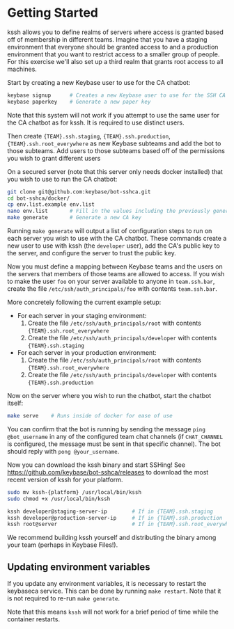 # Getting Started

kssh allows you to define realms of servers where access is granted based off of
membership in different teams. Imagine that you have a staging environment that everyone should be granted access to and
a production environment that you want to restrict access to a smaller group of people. For this exercise we'll also set
up a third realm that grants root access to all machines. 

Start by creating a new Keybase user to use for the CA chatbot:

```bash
keybase signup      # Creates a new Keybase user to use for the SSH CA bot
keybase paperkey    # Generate a new paper key
```

Note that this system will not work if you attempt to use the same user for the CA chatbot as for kssh. It is required
to use distinct users. 

Then create `{TEAM}.ssh.staging`, `{TEAM}.ssh.production`, `{TEAM}.ssh.root_everywhere` as new Keybase subteams
and add the bot to those subteams. Add users to those subteams based off of the permissions you wish to grant
different users

On a secured server (note that this server only needs docker installed) that you wish to use to run the CA chatbot:

```bash
git clone git@github.com:keybase/bot-sshca.git
cd bot-sshca/docker/
cp env.list.example env.list
nano env.list       # Fill in the values including the previously generated paper key
make generate       # Generate a new CA key
```

Running `make generate` will output a list of configuration steps to run on each server you wish to use with the CA chatbot. 
These commands create a new user to use with kssh (the `developer` user), add the CA's public key to the server, and 
configure the server to trust the public key. 

Now you must define a mapping between Keybase teams and the users on the servers that members of those teams are
allowed to access. If you wish to make the user `foo` on your server available to anyone in `team.ssh.bar`,
create the file `/etc/ssh/auth_principals/foo` with contents `team.ssh.bar`. 

More concretely following the current example setup:

* For each server in your staging environment:
  1. Create the file `/etc/ssh/auth_principals/root` with contents `{TEAM}.ssh.root_everywhere`
  2. Create the file `/etc/ssh/auth_principals/developer` with contents `{TEAM}.ssh.staging`
* For each server in your production environment:
  1. Create the file `/etc/ssh/auth_principals/root` with contents `{TEAM}.ssh.root_everywhere`
  2. Create the file `/etc/ssh/auth_principals/developer` with contents `{TEAM}.ssh.production`

Now on the server where you wish to run the chatbot, start the chatbot itself:

```bash
make serve    # Runs inside of docker for ease of use
```

You can confirm that the bot is running by sending the message `ping @bot_username` in any of the configured team chat 
channels (if `CHAT_CHANNEL` is configured, the message must be sent in that specific channel). The bot should reply with 
`pong @your_username`. 

Now you can download the kssh binary and start SSHing! See https://github.com/keybase/bot-sshca/releases to download the most 
recent version of kssh for your platform. 

```bash
sudo mv kssh-{platform} /usr/local/bin/kssh 
sudo chmod +x /usr/local/bin/kssh

kssh developer@staging-server-ip        # If in {TEAM}.ssh.staging
kssh developer@production-server-ip     # If in {TEAM}.ssh.production
kssh root@server                        # If in {TEAM}.ssh.root_everywhere
```

We recommend building kssh yourself and distributing the binary among your team (perhaps in Keybase Files!). 

## Updating environment variables

If you update any environment variables, it is necessary to restart the keybaseca service. This can be done 
by running `make restart`. Note that it is not required to re-run `make generate`. 

Note that this means `kssh` will not work for a brief period of time while the container restarts.
